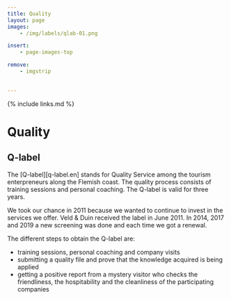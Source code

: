 ```yaml
---
title: Quality
layout: page
images: 
    - /img/labels/qlab-01.png

insert:
    - page-images-top

remove:
    - imgstrip
    

---
```



{% include links.md %}

# Quality

## Q-label

The [Q-label][q-label.en] stands for Quality Service among the tourism enterpreneurs along the Flemish coast.  The quality process consists of training sessions and personal coaching. The Q-label is valid for three years.

We took our chance in 2011 because we wanted to continue to invest in the services we offer. Veld & Duin received the label in June 2011. In 2014, 2017 and 2019 a new screening was done and each time we got a renewal.

The different steps to obtain the Q-label are:

- training sessions, personal coaching and company visits
- submitting a quality file and prove that the knowledge acquired is being applied
- getting a positive report from a mystery visitor who checks the friendliness, the hospitability and the cleanliness of the participating companies


